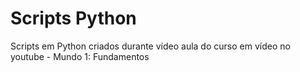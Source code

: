 # Scripts Python
 Scripts em Python criados durante vídeo aula do curso em vídeo no youtube - Mundo 1: Fundamentos
